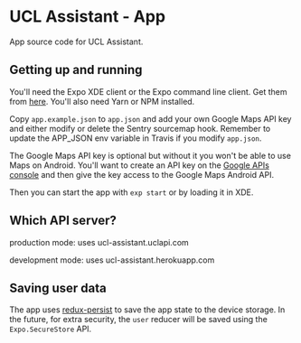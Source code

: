 # UCL Assistant - App

App source code for UCL Assistant.

## Getting up and running

You'll need the Expo XDE client or the Expo command line client. Get them from
[here](https://expo.io/tools). You'll also need Yarn or NPM installed.

Copy `app.example.json` to `app.json` and add your own Google Maps API key and
either modify or delete the Sentry sourcemap hook. Remember to update the APP_JSON env variable in Travis if you modify  `app.json`.

The Google Maps API key is optional but without it you won't be able to use Maps
on Android. You'll want to create an API key on the
[Google APIs console](https://console.developers.google.com/apis/) and then give
the key access to the Google Maps Android API.

Then you can start the app with `exp start` or by loading it in XDE.

## Which API server?

production mode: uses ucl-assistant.uclapi.com

development mode: uses ucl-assistant.herokuapp.com

## Saving user data

The app uses [redux-persist](https://github.com/rt2zz/redux-persist) to save the
app state to the device storage. In the future, for extra security, the `user`
reducer will be saved using the `Expo.SecureStore` API.
